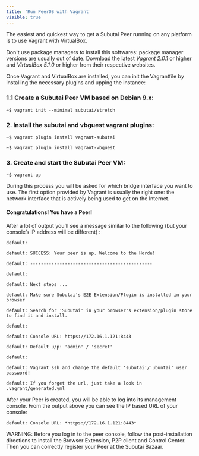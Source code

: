 ```yaml
---
title: 'Run PeerOS with Vagrant'
visible: true
---
```


The easiest and quickest way to get a Subutai Peer running on any platform is to use Vagrant with VirtualBox.

Don't use package managers to install this softwares: package manager versions are usually out of date. Download the latest *Vagrant 2.0.1* or higher and *VirtualBox 5.1.0* or higher from their respective websites.

Once Vagrant and VirtualBox are installed, you can init the Vagrantfile by installing the necessary plugins and upping the instance:

### 1.1 Create a Subutai Peer VM based on Debian 9.x:

    ~$ vagrant init --minimal subutai/stretch

### 2. Install the subutai and vbguest vagrant plugins:

    ~$ vagrant plugin install vagrant-subutai

    ~$ vagrant plugin install vagrant-vbguest

### 3. Create and start the Subutai Peer VM:

    ~$ vagrant up

During this process you will be asked for which bridge interface you want to use. The first option provided by Vagrant is usually the right one: the network interface that is actively being used to get on the Internet.

#### Congratulations! You have a Peer!

After a lot of output you’ll see a message similar to the following (but your console’s IP address will be different) :

    default:

    default: SUCCESS: Your peer is up. Welcome to the Horde!

    default: ----------------------------------------------

    default:

    default: Next steps ...

    default: Make sure Subutai's E2E Extension/Plugin is installed in your browser

    default: Search for 'Subutai' in your browser's extension/plugin store to find it and install.

    default:

    default: Console URL: https://172.16.1.121:8443

    default: Default u/p: 'admin' / 'secret'

    default:

    default: Vagrant ssh and change the default 'subutai'/'ubuntai' user password!

    default: If you forget the url, just take a look in .vagrant/generated.yml

After your Peer is created, you will be able to log into its management console. From the output above you can see the IP based URL of your console:

    default: Console URL: *https://172.16.1.121:8443*

WARNING: Before you log in to the peer console, follow the post-installation directions to install the Browser Extension, P2P client and Control Center. Then you can correctly register your Peer at the Subutai Bazaar.
